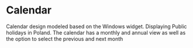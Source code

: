 # Calendar 

Calendar design modeled based on the Windows widget. Displaying Public holidays in Poland. 
The calendar has a monthly and annual view as well as the option to select the previous and next month

